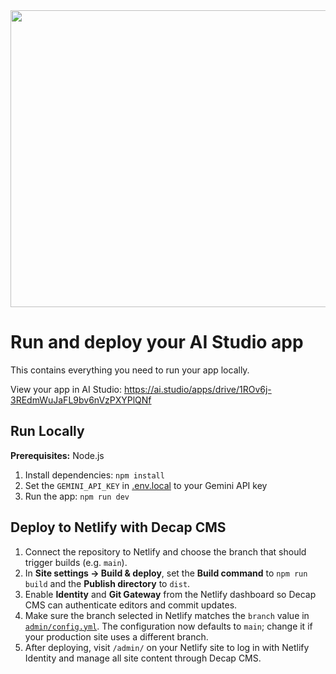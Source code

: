 <div align="center">
<img width="1200" height="475" alt="GHBanner" src="https://github.com/user-attachments/assets/0aa67016-6eaf-458a-adb2-6e31a0763ed6" />
</div>

# Run and deploy your AI Studio app

This contains everything you need to run your app locally.

View your app in AI Studio: https://ai.studio/apps/drive/1ROv6j-3REdmWuJaFL9bv6nVzPXYPlQNf

## Run Locally

**Prerequisites:**  Node.js


1. Install dependencies:
   `npm install`
2. Set the `GEMINI_API_KEY` in [.env.local](.env.local) to your Gemini API key
3. Run the app:
   `npm run dev`

## Deploy to Netlify with Decap CMS

1. Connect the repository to Netlify and choose the branch that should trigger builds (e.g. `main`).
2. In **Site settings → Build & deploy**, set the **Build command** to `npm run build` and the **Publish directory** to `dist`.
3. Enable **Identity** and **Git Gateway** from the Netlify dashboard so Decap CMS can authenticate editors and commit updates.
4. Make sure the branch selected in Netlify matches the `branch` value in [`admin/config.yml`](admin/config.yml). The configuration now defaults to `main`; change it if your production site uses a different branch.
5. After deploying, visit `/admin/` on your Netlify site to log in with Netlify Identity and manage all site content through Decap CMS.
